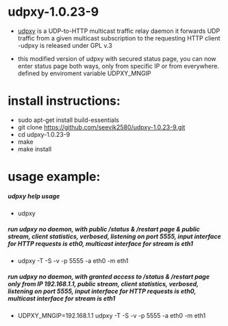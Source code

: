 # udpxy-1.0.23-9
- [udpxy](https://github.com/pcherenkov/udpxy) is a UDP-to-HTTP multicast traffic relay daemon it forwards UDP traffic from a given multicast subscription to the requesting HTTP client
-udpxy is released under GPL v.3

- this modified version of udpxy with secured status page, you can now enter status page both ways, only from specific IP or from everywhere. defined by enviroment variable UDPXY_MNGIP

# install instructions:
- sudo apt-get install build-essentials
- git clone https://github.com/seevik2580/udpxy-1.0.23-9.git
- cd udpxy-1.0.23-9
- make
- make install

# usage example:
##### udpxy help usage
- udpxy

##### run udpxy no daemon, with public /status & /restart page & public stream, client statistics, verbosed, listening on port 5555, input interface for HTTP requests is eth0, multicast interface for stream is eth1
- udpxy	-T -S -v -p 5555 -a eth0 -m eth1

##### run udpxy no daemon, with granted access to /status & /restart page only from IP 192.168.1.1, public stream, client statistics, verbosed, listening on port 5555, input interface for HTTP requests is eth0, multicast interface for stream is eth1
- UDPXY_MNGIP=192.168.1.1 udpxy	-T -S -v -p 5555 -a eth0 -m eth1

